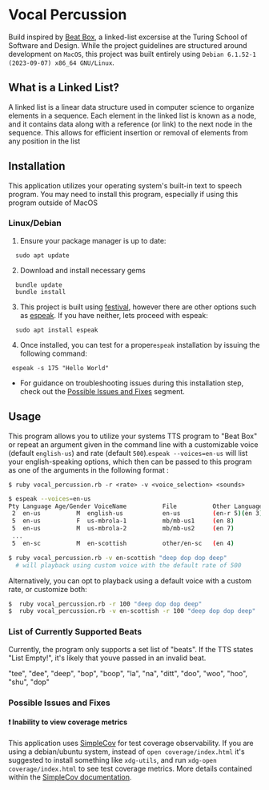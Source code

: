 # Vocal Percussion
Build inspired by [Beat Box](https://backend.turing.edu/module1/projects/beat_box/), a linked-list excersise at the Turing School of Software and Design. While the project guidelines are structured around development on `MacOS`, this project was built entirely using `Debian 6.1.52-1 (2023-09-07) x86_64 GNU/Linux`.

## What is a Linked List?

A linked list is a linear data structure used in computer science to organize elements in a sequence. Each element in the linked list is known as a node, and it contains data along with a reference (or link) to the next node in the sequence. This allows for efficient insertion or removal of elements from any position in the list

## Installation

This application utilizes your operating system's built-in text to speech program. You may need to install this program, especially if using this program outside of MacOS

### Linux/Debian

1. Ensure your package manager is up to date:

```shell
  sudo apt update
```
2. Download and install necessary gems
```shell
  bundle update
  bundle install
```
3. This project is built using [festival](https://www.cstr.ed.ac.uk/projects/festival/), however there are other options such as [espeak](https://espeak.sourceforge.net/). If you have neither, lets proceed with espeak:

```shell
  sudo apt install espeak
```

4. Once installed, you can test for a proper`espeak` installation by issuing the following command:

```shell
 espeak -s 175 "Hello World"
```

- For guidance on troubleshooting issues during this installation step, check out the [Possible Issues and Fixes](#possible-issues-and-fixes) segment.

## Usage
This program allows you to utilize your systems TTS program to "Beat Box" or repeat an argument given in the command line with a customizable voice (default `english-us`) and rate (default `500`).`espeak --voices=en-us` will list your english-speaking options, which then can be passed to this program as one of the arguments in the following format :

`$ ruby vocal_percussion.rb -r <rate> -v <voice_selection> <sounds>`

```bash
$ espeak --voices=en-us
Pty Language Age/Gender VoiceName          File          Other Languages
 2  en-us          M  english-us           en-us         (en-r 5)(en 3)
 5  en-us          F  us-mbrola-1          mb/mb-us1     (en 8)
 5  en-us          M  us-mbrola-2          mb/mb-us2     (en 7)
 ...
 5  en-sc          M  en-scottish          other/en-sc   (en 4)
```

```bash
$ ruby vocal_percussion.rb -v en-scottish "deep dop dop deep"
  # will playback using custom voice with the default rate of 500
```

Alternatively, you can opt to playback using a default voice with a custom rate, or customize both:

```bash
$  ruby vocal_percussion.rb -r 100 "deep dop dop deep"
$  ruby vocal_percussion.rb -v en-scottish -r 100 "deep dop dop deep"
```


### List of Currently Supported Beats
Currently, the program only supports a set list of "beats". If the TTS states "List Empty!", it's likely that youve passed in an invalid beat.

"tee", "dee", "deep", "bop", "boop", "la", "na", "ditt", "doo", "woo", "hoo", "shu", "dop"

### Possible Issues and Fixes
#### ❗ Inability to view coverage metrics

This application uses [SimpleCov](https://github.com/simplecov-ruby/simplecov) for test coverage observability. If you are using a debian/ubuntu system, instead of `open coverage/index.html` it's suggested to install something like `xdg-utils`, and run `xdg-open coverage/index.html` to see test coverage metrics. More details contained within the [SimpleCov documentation](https://github.com/simplecov-ruby/simplecov#:~:text=After%20running%20your%20tests%2C%20open%20coverage/index.html%20in%20the%20browser%20of%20your%20choice.%20For%20example%2C%20in%20a%20Mac%20Terminal%2C%20run%20the%20following%20command%20from%20your%20application%27s%20root%20directory%3A).
